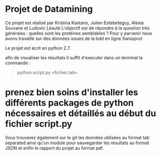 # Projet de Datamining 

Ce projet est réalisé par Kristina Kastano, Julien Estebeteguy, Alexia Souvane et Ludovic Léauté
L'objectif est de répondre à la question très générales :  quelles sont les protéines semblables ?
Pour y parvenir nous avons travaillé sur des données issues de la bdd en ligne Swissprot

Le projet est écrit en python 2.7.

afin de visualiser les résultats il suffit d'executer dans un terminal la commande :

> python script.py <fichier.tab>

# prenez bien soins d'installer les différents packages de python nécessaires et détaillés au début du fichier script.py

Vous trouverez également sur le git les données utilisées au format tab separated ainsi qu'un module pour sauvegarder les résultats au format JSON et enfin le rapport du projet au format pdf.
